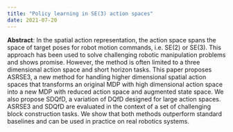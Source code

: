 ```yaml
---
title: "Policy learning in SE(3) action spaces"
date: 2021-07-20
---
```

**Abstract**: In the spatial action representation, the action space spans the space of target poses for 
robot motion commands, i.e. SE(2) or SE(3). This approach has been used to solve challenging robotic 
manipulation problems and shows promise. However, the method is often limited to a three dimensional action 
space and short horizon tasks. This paper proposes ASRSE3, a new method for handling higher dimensional 
spatial action spaces that transforms an original MDP with high dimensional action space into a new MDP 
with reduced action space and augmented state space. We also propose SDQfD, a variation of DQfD designed 
for large action spaces. ASRSE3 and SDQfD are evaluated in the context of a set of challenging block 
construction tasks. We show that both methods outperform standard baselines and can be used in practice on 
real robotics systems. 
